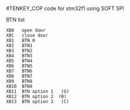 #TENKEY_COP
code for stm32f1 using SOFT SPI

BTN list

	XB0   open door
	XBC   close door
	XB1   BTN 0
	XB2   BTN1
	XB3   BTN2
	XB4	  BTN3
	XB5   BTN4
	XB6   BTN5
	XB7   BTN6
	XB8   BTN7
	XB9   BTN8
	XB10  BTN9
	XB11  BTN option 1   (G) 
	XB12  BTN option 2	(B)	
	XB13  BTN option 3   (C)
	
	